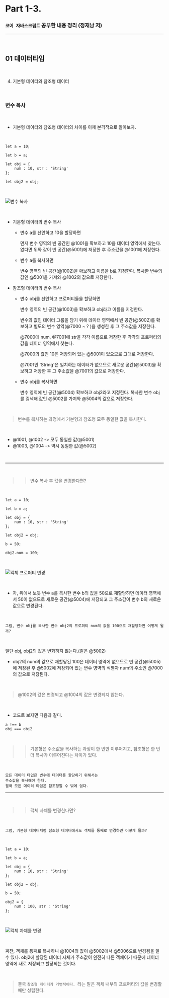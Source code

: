 # Part 1-3.

### `코어 자바스크립트` 공부한 내용 정리 (정재남 저)

---

<br>

## 01 데이터타입

<br>

4. 기본형 데이터와 참조형 데이터

<br>

### 변수 복사

<br>

- 기본형 데이터와 참조형 데이터의 차이를 이제 본격적으로 알아보자.

<br>

```
let a = 10;

let b = a;

let obj = {
    num : 10, str : 'String'
};

let obj2 = obj;
```

<br>

![변수 복사](https://user-images.githubusercontent.com/79234473/135458606-c51e2759-f746-4b46-8ef7-8409dc7c5c5c.png)

<br>

- 기본형 데이터의 변수 복사

  - 변수 a를 선언하고 10을 할당하면

    먼저 변수 영역의 빈 공간인 @1001을 확보하고 10을 데이터 영역에서 찾는다. 없다면 위와 같이 빈 공간(@5001)에 저장한 후 주소값을 @1001에 저장한다.

  - 변수 a를 복사하면

    변수 영역의 빈 공간(@1002)을 확보하고 이름을 b로 지정한다. 복사한 변수의 값인 @5001을 가져와 @1002의 값으로 저장한다.

- 참조형 데이터의 변수 복사

  - 변수 obj를 선언하고 프로퍼티들을 할당하면

    변수 영역의 빈 공간(@1003)을 확보하고 obj라고 이름을 지정한다.

    변수의 값인 데이터 그룹을 담기 위해 데이터 영역에서 빈 공간(@5002)를 확보하고 별도의 변수 영역(@7000 ~ ? )을 생성한 후 그 주소값을 저장한다.

    @7000에 num, @7001에 str을 각각 이름으로 저장한 후 각각의 프로퍼티의 값을 데이터 영역에서 찾는다.

    @7000의 값인 10은 저장되어 있는 @5001이 있으므로 그대로 저장한다.

    @7001인 'String'은 일치하는 데이터가 없으므로 새로운 공간(@5003)을 확보하고 저장한 후 그 주소값을 @7001의 값으로 저장한다.

  - 변수 obj를 복사하면

    변수 영역에 빈 공간(@5004) 확보하고 obj2라고 지정한다. 복사한 변수 obj를 검색해 값인 @5002를 가져와 @5004의 값으로 저장한다.

<br>

> 변수를 복사하는 과정에서 기본형과 참조형 모두 동일한 값을 복사한다.

<br>

- @1001, @1002 -> 모두 동일한 값(@5001)
- @1003, @1004 -> 역시 동일한 값(@5002)

<br>

---

<br>

> > 변수 복사 후 값을 변경한다면?

<br>

```
let a = 10;

let b = a;

let obj = {
    num : 10, str : 'String'
};

let obj2 = obj;

b = 50;

obj2.num = 100;
```

<br>

![객체 프로퍼티 변경](https://user-images.githubusercontent.com/79234473/135456519-5a5fcd1e-56af-47e2-84be-bbc4328fbcee.png)

<br>

- 자, 위에서 보듯 변수 a를 복사한 변수 b의 값을 50으로 재할당하면 데이터 영역에서 50이 없으므로 새로운 공간(@5004)에 저장되고 그 주소값이 변수 b의 새로운 값으로 변경된다.

<br>

```
그럼, 변수 obj를 복사한 변수 obj2의 프로퍼티 num의 값을 100으로 재할당하면 어떻게 될까?
```

<br>

일단 obj, obj2의 값은 변화하지 않는다.(같은 @5002)

- obj2의 num의 값으로 재할당된 100은 데이터 영역에 없으므로 빈 공간(@5005)에 저장된 후 @5002에 저장되어 있는 변수 영역의 식별자 num의 주소인 @7000의 값으로 저장된다.

<br>

> @1002의 값은 변경되고 @1004의 값은 변경되지 않는다.

<br>

- 코드로 보자면 다음과 같다.

```
a !== b
obj === obj2
```

<br>

> > 기본형은 주소값을 복사하는 과정이 한 번만 이루어지고, 참조형은 한 번 더 복사가 이루어진다는 차이가 있다.

<br>

```
모든 데이터 타입은 변수에 데이터를 할당하기 위해서는
주소값을 복사해야 한다.
결국 모든 데이터 타입은 참조형일 수 밖에 없다.
```

---

<br>

> > 객체 자체를 변경한다면?

<br>

```
그럼, 기본형 데이터처럼 참조형 데이터에서도 객체를 통째로 변경하면 어떻게 될까?
```

<br>

```
let a = 10;

let b = a;

let obj = {
    num : 10, str : 'String'
};

let obj2 = obj;

b = 50;

obj2 = {
    num : 100, str : 'String'
};
```

<br>

![객체 자체를 변경](https://user-images.githubusercontent.com/79234473/135456533-8a301ac4-6f2c-46a7-88f8-d4258cc46e3a.png)

<br>

짜잔, 객체를 통째로 복사하니 @1004의 값이 @5002에서 @5006으로 변경됨을 알 수 있다.
obj2에 할당된 데이터 자체가 주소값이 완전히 다른 객체이기 때문에 데이터 영역에 새로 저장되고 할당되는 것이다.

<br>

> 결국 `참조형 데이터가 가변적이다. `라는 말은 객체 내부의 프로퍼티의 값을 변경할 때만 성립한다.
